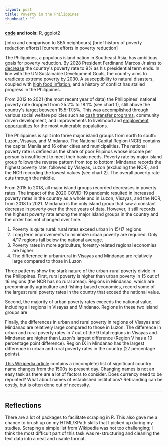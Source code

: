 ```yaml
---
layout: post
title: Poverty in the Philippines
thumbnail: ""
---
```


**[code](https://github.com/joledan/ph-poverty) and tools:** R, ggplot2

<!--more-->

<!--![fig1]({{site.url}}/assets/images/wiki-nc/wiki-nc-fig1.png)-->

[intro and comparison to SEA neighbours]
[brief history of poverty reduction efforts]
[current efforts in poverty reduction]

<!-- https://kidb.adb.org/explore?filter[year]=2000%2C2001%2C2002%2C2003%2C2004%2C2005%2C2006%2C2007%2C2008%2C2009%2C2010%2C2011%2C2012%2C2013%2C2014%2C2015%2C2016%2C2017%2C2018%2C2019%2C2020%2C2021%2C2022%2C2023&filter[indicator_id]=3010010&filter[economy_code]=BRU%2CCAM%2CINO%2CLAO%2CMAL%2CMYA%2CPHI%2CSIN%2CTHA%2CTIM%2CVIE&showRegions=false&grouping=indicators -->

The Philippines, a populous island nation in Southeast Asia, has ambitious goals for poverty reduction. By 2028 President Ferdinand Marcos Jr aims to [decrease](https://asia.nikkei.com/Economy/Philippine-poverty-rate-drops-to-22.4-still-far-from-Marcos-target) the country's poverty rate to 9% as his presidential term ends. In line with the UN Sustainable Development Goals, the country aims to eradicate extreme poverty by 2030. A susceptibility to natural disasters, coupled with [high food inflation](neda.gov.ph/ph-records-lowest-inflation-rate-in-2023-govt-to-continue-measures-to-protect-filipino-purchasing-power-neda/), and a history of conflict has stalled progress in the Philippines. 

From 2012 to 2021 (the most recent year of data) the Philippines' national poverty rate dropped from 25.2% to 18.1% (see chart 1), still above the country's [target](https://psa.gov.ph/statistics/statdev/press-release) between 15.5-17.5%. This was accomplished through various social welfare policies such as [cash transfer programs](https://www.officialgazette.gov.ph/programs/conditional-cash-transfer/), community driven development, and improvements to livelihood and [employment opportunities]((https://www.lumina.com.ph/news-and-blogs/blogs/social-welfare-programs-in-the-philippines/)) for the most vulnerable populations. 

<!-- average poverty rate by region -->
The Philippines is split into three major island groups from north to south: Luzon, Visayas, and Mindanao. The National Capital Region (NCR) contains the capital Manila and 16 other cities and municipalities. The national poverty rate is defined as the share of poor Filipinos whose income per person is insufficient to meet their basic needs. Poverty rate by major island group follows the reverse pattern from top to bottom: Mindanao records the highest poverty rate, followed by Visayas, Luzon (excluding the NCR), and the NCR recording the lowest values (see chart 2). The overall poverty rate cuts through the middle.

From 2015 to 2018, all major island groups recorded decreases in poverty rates. The impact of the 2020 COVID-19 pandemic resulted in increased poverty rates in the country as a whole and in Luzon, Visayas, and the NCR, from 2018 to 2021. Mindanao is the only island group that saw a constant decrease in poverty over the three years of data. However, it still records the highest poverty rate among the major island groups in the country and the order has not changed over time. 

<!-- describe mindanao if needed? https://www.economist.com/asia/2017/11/25/the-philippines-has-the-most-persistent-poverty-in-south-east-asia
or why mindanao has decreased over time  -->

<!-- urban/rural poverty -->
1. Poverty is quite rural: rural rates exceed urban in 15/17 regions
2. Long term improvements to minimize urban poverty are required. Only 4/17 regions fall below the national average.
3. Poverty rates in more agriculture, forestry-related regional economies are higher 
4. The difference in urban/rural in Visayas and Mindanao are relatively large compared to those in Luzon

Three patterns show the stark nature of the urban-rural poverty divide in the Philippines. First, rural poverty is higher than urban poverty in 15 out of 16 regions (the NCR has no rural areas). Regions in Mindanao, which are predominantly agriculture and fishing-based economies, record some of the largest rural poverty rates in the country that exceed the national value. 

Second, the majority of urban poverty rates exceeds the national value, including all regions in Visayas and Mindanao. Regions in these two island groups are 

Finally, the differences in urban and rural poverty in regions of Visayas and Mindanao are relatively large compared to those in Luzon. The difference in urban and rural poverty rates in 7 out of the 9 total regions in Visayas and Mindanao are higher than Luzon's largest difference (Region V has a 10 percentage point difference). Region IX in Mindanao has the largest difference in urban and rural poverty rates in the country (27 percentage points). 

<!-- need to conclude on poverty programs and where to go -->





<!-- definition fo poverty incidence https://psa.gov.ph/statistics/poverty/node/162559 -->
<!-- increase in poverty from 2018-2021 https://www.reuters.com/world/asia-pacific/pandemic-pushed-millions-more-into-poverty-philippines-govt-2022-08-15/ -->


[This Wikipedia article](https://en.wikipedia.org/wiki/Geographical_renaming) contains a (incomplete) list of significant country name changes from the 1500s to present day. Changing names is not an easy task as there are a lot of factors to consider. Does currency need to be reprinted? What about names of established institutions? Rebranding can be costly, but is often done out of necessity. 

-----

## Reflections

There are a lot of packages to facilitate scraping in R. This also gave me a chance to brush up on my HTML/XPath skills that I picked up during my studies. Scraping a simple list from Wikipedia was not too challenging; I think the most difficult part of this task was re-structuring and cleaning the text data into a neat and usable format. 